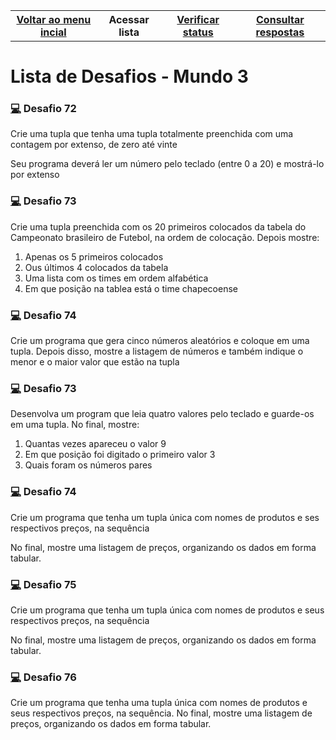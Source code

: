 <table class="gn-seletable">
<tbody><tr>
<th><a href="https://github.com/RayaneGomes97/Exercicios_Python/blob/master/README.md"> Voltar ao menu incial</a></th>
<th>Acessar lista </th>
  <th><a href="https://github.com/RayaneGomes97/Exercicios_Python/blob/master/Mundo%203/status.md">Verificar status </a></th>
  <th><a href="https://github.com/RayaneGomes97/Exercicios_Python/tree/master/Mundo%203/Resolu%C3%A7%C3%A3o">Consultar respostas</a></th></table>

  

  
  <h1> Lista de Desafios - Mundo 3 </h1>	
   

<!----------------------------------------------------------------------------------------------------- -->		
<h3><a href="#home"> 💻</a>  Desafio 72 </h3>

<p> Crie uma tupla que tenha uma tupla totalmente preenchida com uma contagem por extenso, de zero até vinte </p>
<p> Seu programa deverá ler um número pelo teclado (entre 0 a 20) e mostrá-lo por extenso </p>	
	
<!----------------------------------------------------------------------------------------------------- -->		
<h3><a href="#home"> 💻</a>  Desafio 73 </h3>

<p> Crie uma tupla preenchida com os 20 primeiros colocados da tabela do Campeonato brasileiro de Futebol, na ordem de colocação. Depois mostre: </p>	

<ol type: 'A'>
<li> Apenas os 5 primeiros colocados </li>
<li> Ous últimos 4 colocados da tabela </li>
<li> Uma lista com os times em ordem alfabética </li>
<li> Em que posição na tablea está o time chapecoense </li>
</ol>
<!----------------------------------------------------------------------------------------------------- -->		
<h3><a href="#home"> 💻</a>  Desafio 74 </h3>

<p> Crie um programa que gera cinco números aleatórios e coloque em uma tupla. Depois disso, mostre a listagem de números e também indique o menor e o maior valor que estão na tupla </p>


<!----------------------------------------------------------------------------------------------------- -->		
<h3><a href="#home"> 💻</a>  Desafio 73 </h3>

<p> Desenvolva um program que leia quatro valores pelo teclado e guarde-os em uma tupla. No final, mostre: </p>
<ol type: 'A'>
<li> Quantas vezes apareceu o valor 9</li>
<li> Em que posição foi digitado o primeiro valor 3 </li>
<li> Quais foram os números pares </li>
</ol>	
<!----------------------------------------------------------------------------------------------------- -->		
<h3><a href="#home"> 💻</a>  Desafio 74 </h3>

<p> Crie um programa que tenha um tupla única com nomes de produtos e ses respectivos preços, na sequência </p>
<p> No final, mostre uma listagem de preços, organizando os dados em forma tabular. </p>
<!----------------------------------------------------------------------------------------------------- -->		
<h3><a href="#home"> 💻</a>  Desafio 75 </h3>

<p> Crie um programa que tenha um tupla única com nomes de produtos e seus respectivos preços, na sequência </p>
<p> No final, mostre uma listagem de preços, organizando os dados em forma tabular. </p>
<!----------------------------------------------------------------------------------------------------- -->		
<h3><a href="#home"> 💻</a>  Desafio 76 </h3>

<p> Crie um programa que tenha uma tupla única com nomes de produtos e seus respectivos preços, na sequência. No final, mostre uma listagem de preços, organizando os dados em forma tabular. </p>
